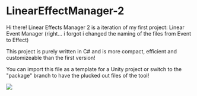 # LinearEffectManager-2
 
Hi there! Linear Effects Manager 2 is a iteration of my first project: Linear Event Manager (right... i forgot i changed the naming of the files from Event to Effect)

This project is purely written in C# and is more compact, efficient and customizeable than the first version!

You can import this file as a template for a Unity project or switch to the "package" branch to have the plucked out files of the tool!

<img src="https://bestcolour.github.io/site/Resources/LEM/Title.jpg"></img>
